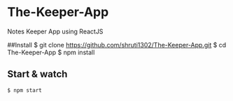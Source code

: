 # The-Keeper-App
Notes Keeper App using ReactJS

##Install
    $ git clone https://github.com/shruti1302/The-Keeper-App.git
    $ cd The-Keeper-App
    $ npm install
    
## Start & watch
    $ npm start

